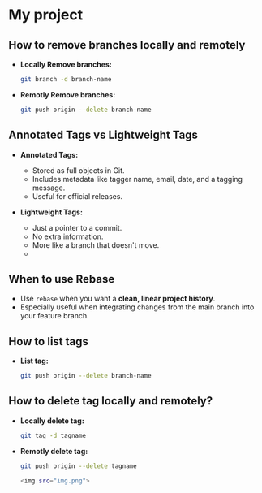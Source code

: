 ﻿# My project

## How to remove branches locally and remotely
- **Locally Remove branches:**
  ```bash
  git branch -d branch-name
- **Remotly Remove branches:**
  ```bash
  git push origin --delete branch-name

## Annotated Tags vs Lightweight Tags

- **Annotated Tags:** 
  - Stored as full objects in Git.
  - Includes metadata like tagger name, email, date, and a tagging message.
  - Useful for official releases.

- **Lightweight Tags:** 
  - Just a pointer to a commit.
  - No extra information.
  - More like a branch that doesn't move.
  - 
## When to use Rebase
- Use `rebase` when you want a **clean, linear project history**.
- Especially useful when integrating changes from the main branch into your feature branch.

## How to list tags
- **List tag:**
  ```bash
  git push origin --delete branch-name

## How to delete tag locally and remotely?
- **Locally delete tag:**
  ```bash
  git tag -d tagname
- **Remotly delete tag:**
  ```bash
  git push origin --delete tagname

  <img src="img.png">
